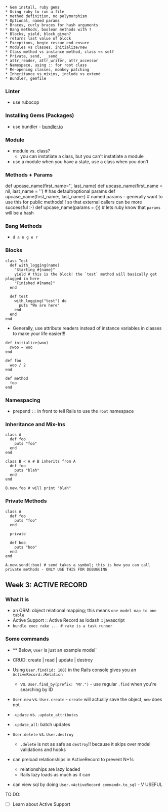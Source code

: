 ```
* Gem install, ruby gems
* Using ruby to run a file
* method definition, no polymorphism
* Optional, named params
* Braces, curly braces for hash arguments
* Bang methods, boolean methods with ?
* Blocks, yield, block_given?
* returns last value of block
* Exceptions, begin rescue end ensure
* Modules vs classes, initialize/new
* Class method vs instance method, class << self
* Private, send, __send__
* attr_reader, attr_writer, attr_accessor
* Namespace, using :: for root class
* Re-opening classes, monkey patching
* Inheritance vs mixins, include vs extend
* Bundler, gemfile
```

### Linter
- use rubocop

### Installing Gems (Packages)
- use bundler - [bundler.io](bundler.io)

### Module
- module vs. class?
  - you can instatiate a class, but you can't instatiate a module
- use a module when you have a state, use a class when you don't

### Methods + Params
def upcase_name(first_name='', last_name)
def upcase_name(first_name = nil, last_name = '') # has default/optional params
def upcase_name(first_name:, last_name:) # named params - generally want to use this for public methods!!! so that external callers can be more successful :-)
def upcase_name(params = {}) # lets ruby know that `params` will be a hash 

### Bang Methods
- `d a n g e r`

### Blocks
```
class Test
  def with_logging(name)
    "Starting #{name}"
    yield # this is the block! the `test` method will basically get plugged in here
    "Finished #{name}"
  end
  
  def test
    with_logging("test") do
      puts "We are here"
    end
  end
end
```

- Generally, use attribute readers instead of instance variables in classes to make your life easier!!!
```
def initialize(woo)
  @woo = woo
end

def foo
  woo / 2
end

def method
  foo
end
```

### Namespacing
- prepend `::` in front to tell Rails to use the `root` namespace

### Inheritance and Mix-Ins
```
class A
  def foo
    puts "foo"
  end
end

class B < A # B inherits from A
  def foo
    puts "blah"
  end
end

B.new.foo # will print "blah"
```

### Private Methods
```
class A
  def foo
    puts "foo"
  end
  
  private
  
  def boo
    puts "boo"
  end
end

A.new.send(:boo) # send takes a symbol; this is how you can call private methods - ONLY USE THIS FOR DEBUGGING
```

## Week 3: ACTIVE RECORD
### What it is
- an ORM: object relational mapping; this means `one model map to one table`
- Active Support :: Active Record as lodash :: javascript
- `bundle exec rake ... # rake is a task runner`

### Some commands
- ** Below, `User` is just an example model`
- CRUD: create | read | update | destroy
- Using `User.find(id: 100)` in the Rails console gives you an `ActiveRecord::Relation`
  - vs. `User.find_by(prefix: "Mr.")` - use regular `.find` when you're searching by ID
- `User.new` vs. `User.create` - `create` will actually save the object, `new` does not
- `.update` vs. `.update_attributes`
- `.update_all`: batch updates
- `User.delete` vs. `User.destroy`
  - `.delete` is not as safe as `destroy`!! because it skips over model validations and hooks
  
- can preload relationships in ActiveRecord to prevent N+1s
  - relationships are lazy loaded
  - Rails lazy loads as much as it can
- can view sql by doing `User.<ActiveRecord command>.to_sql` - V USEFUL




TO DO:
- [ ] Learn about Active Support
  
